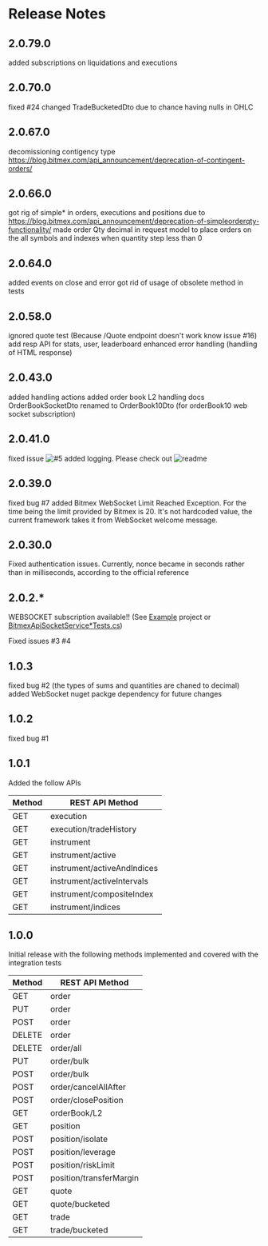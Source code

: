 # Release Notes
## 2.0.79.0
added subscriptions on liquidations and executions

## 2.0.70.0
fixed #24
changed TradeBucketedDto due to chance having nulls in OHLC

## 2.0.67.0
decomissioning contigency type https://blog.bitmex.com/api_announcement/deprecation-of-contingent-orders/

## 2.0.66.0
got rig of simple* in orders, executions and positions due to https://blog.bitmex.com/api_announcement/deprecation-of-simpleorderqty-functionality/
made order Qty decimal in request model to place orders on the all symbols and indexes when quantity step less than 0

## 2.0.64.0
added events on close and error
got rid of usage of obsolete method in tests

## 2.0.58.0
ignored quote test (Because /Quote endpoint doesn't work know issue #16)
add resp API for stats, user, leaderboard
enhanced error handling (handling of HTML response)

## 2.0.43.0
added handling actions
added order book L2 handling docs
OrderBookSocketDto renamed to OrderBook10Dto (for orderBook10 web socket subscription)

## 2.0.41.0
fixed issue ![#5](https://github.com/semashkinvg/Bitmex.NET/issues/5)
added logging. Please check out ![readme](https://github.com/semashkinvg/Bitmex.NET#Logging)

## 2.0.39.0
fixed bug #7
added Bitmex WebSocket Limit Reached Exception. For the time being the limit provided by Bitmex is 20. It's not hardcoded value, the current framework takes it from WebSocket welcome message.

## 2.0.30.0
Fixed authentication issues. Currently, nonce became in seconds rather than in milliseconds, according to the official reference

## 2.0.2.*

WEBSOCKET subscription available!! (See [Example](https://github.com/semashkinvg/Bitmex.NET/tree/master/Bitmex.NET.Example) project or [BitmexApiSocketService*Tests.cs](https://github.com/semashkinvg/Bitmex.NET/blob/master/Bitmex.NET.IntegrationTests/Tests/))

Fixed issues #3 #4

## 1.0.3
fixed bug #2 (the types of sums and quantities are chaned to decimal)
added WebSocket nuget packge dependency for future changes

## 1.0.2
fixed bug #1

## 1.0.1
Added the follow APIs

Method|REST API Method
------------|------------
GET|execution
GET|execution/tradeHistory
GET|instrument
GET|instrument/active
GET|instrument/activeAndIndices
GET|instrument/activeIntervals
GET|instrument/compositeIndex
GET|instrument/indices


## 1.0.0
Initial release with the following methods implemented and covered with the integration tests


Method|REST API Method
------------|------------
GET |order
PUT |order
POST |order
DELETE |order
DELETE |order/all
PUT |order/bulk
POST |order/bulk
POST |order/cancelAllAfter
POST |order/closePosition
GET |orderBook/L2|yes
GET |position|yes
POST |position/isolate
POST |position/leverage
POST |position/riskLimit
POST |position/transferMargin
GET |quote
GET |quote/bucketed
GET |trade
GET |trade/bucketed
